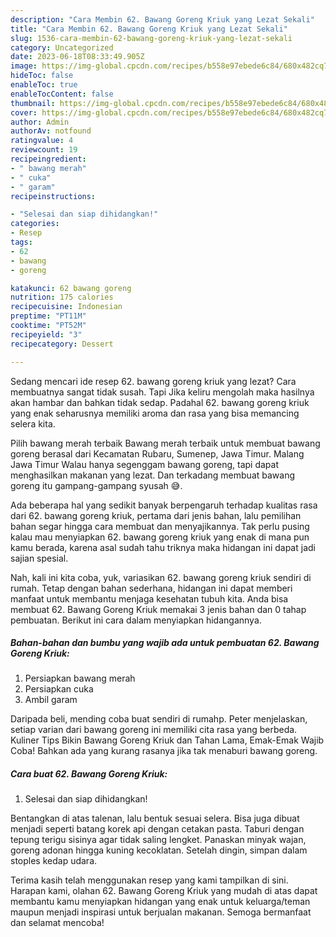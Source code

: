```yaml
---
description: "Cara Membin 62. Bawang Goreng Kriuk yang Lezat Sekali"
title: "Cara Membin 62. Bawang Goreng Kriuk yang Lezat Sekali"
slug: 1536-cara-membin-62-bawang-goreng-kriuk-yang-lezat-sekali
category: Uncategorized
date: 2023-06-18T08:33:49.905Z
image: https://img-global.cpcdn.com/recipes/b558e97ebede6c84/680x482cq70/62-bawang-goreng-kriuk-foto-resep-utama.jpg
hideToc: false
enableToc: true
enableTocContent: false
thumbnail: https://img-global.cpcdn.com/recipes/b558e97ebede6c84/680x482cq70/62-bawang-goreng-kriuk-foto-resep-utama.jpg
cover: https://img-global.cpcdn.com/recipes/b558e97ebede6c84/680x482cq70/62-bawang-goreng-kriuk-foto-resep-utama.jpg
author: Admin
authorAv: notfound
ratingvalue: 4
reviewcount: 19
recipeingredient:
- " bawang merah"
- " cuka"
- " garam"
recipeinstructions:

- "Selesai dan siap dihidangkan!"
categories:
- Resep
tags:
- 62
- bawang
- goreng

katakunci: 62 bawang goreng 
nutrition: 175 calories
recipecuisine: Indonesian
preptime: "PT11M"
cooktime: "PT52M"
recipeyield: "3"
recipecategory: Dessert

---
```



Sedang mencari ide resep 62. bawang goreng kriuk yang lezat? Cara membuatnya sangat tidak susah. Tapi Jika keliru mengolah maka hasilnya akan hambar dan bahkan tidak sedap. Padahal 62. bawang goreng kriuk yang enak seharusnya memiliki aroma dan rasa yang bisa memancing selera kita.


Pilih bawang merah terbaik Bawang merah terbaik untuk membuat bawang goreng berasal dari Kecamatan Rubaru, Sumenep, Jawa Timur. Malang Jawa Timur Walau hanya segenggam bawang goreng, tapi dapat menghasilkan makanan yang lezat. Dan terkadang membuat bawang goreng itu gampang-gampang syusah 😅.

Ada beberapa hal yang sedikit banyak berpengaruh terhadap kualitas rasa dari 62. bawang goreng kriuk, pertama dari jenis bahan, lalu pemilihan bahan segar hingga cara membuat dan menyajikannya. Tak perlu pusing kalau mau menyiapkan 62. bawang goreng kriuk yang enak di mana pun kamu berada, karena asal sudah tahu triknya maka hidangan ini dapat jadi sajian spesial.


Nah, kali ini kita coba, yuk, variasikan 62. bawang goreng kriuk sendiri di rumah. Tetap dengan bahan sederhana, hidangan ini dapat memberi manfaat untuk membantu menjaga kesehatan tubuh kita. Anda bisa membuat 62. Bawang Goreng Kriuk memakai 3 jenis bahan dan 0 tahap pembuatan. Berikut ini cara dalam menyiapkan hidangannya.

<!--inarticleads1-->

##### Bahan-bahan dan bumbu yang wajib ada untuk pembuatan 62. Bawang Goreng Kriuk:

1. Persiapkan  bawang merah
1. Persiapkan  cuka
1. Ambil  garam


Daripada beli, mending coba buat sendiri di rumahp. Peter menjelaskan, setiap varian dari bawang goreng ini memiliki cita rasa yang berbeda. Kuliner Tips Bikin Bawang Goreng Kriuk dan Tahan Lama, Emak-Emak Wajib Coba! Bahkan ada yang kurang rasanya jika tak menaburi bawang goreng. 

<!--inarticleads2-->

##### Cara buat 62. Bawang Goreng Kriuk:


1. Selesai dan siap dihidangkan!

Bentangkan di atas talenan, lalu bentuk sesuai selera. Bisa juga dibuat menjadi seperti batang korek api dengan cetakan pasta. Taburi dengan tepung terigu sisinya agar tidak saling lengket. Panaskan minyak wajan, goreng adonan hingga kuning kecoklatan. Setelah dingin, simpan dalam stoples kedap udara. 

Terima kasih telah menggunakan resep yang kami tampilkan di sini. Harapan kami, olahan 62. Bawang Goreng Kriuk yang mudah di atas dapat membantu kamu menyiapkan hidangan yang enak untuk keluarga/teman maupun menjadi inspirasi untuk berjualan makanan. Semoga bermanfaat dan selamat mencoba!
